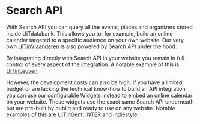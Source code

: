 # Search API

With Search API you can query all the events, places and organizers stored inside UiTdatabank. This allows you to, for example, build an online calendar targeted to a specific audience on your own website. Our very own [UiTinVlaanderen](https://www.uitinvlaanderen.be) is also powered by Search API under the hood.

By integrating directly with Search API in your website you remain in full control of every aspect of the integration. A notable example of this is [UiTinLeuven](https://www.uitinleuven.be).

However, the development costs can also be high. If you have a limited budget or are lacking the technical know-how to build an API integration you can use our configurable [Widgets](https://docs.publiq.be/docs/widgets) instead to embed an online calendar on your website. These widgets use the exact same Search API underneath but are pre-built by publiq and ready to use on any website. Notable examples of this are [UiTinGent](https://www.uitingent.be), [INTER](https://www.vlaanderen.be/inter/meedoen-aan-een-toegankelijke-samenleving/agenda-toegankelijke-evenementen/toegankelijke-evenementen-op-uit-in-vlaanderen) and [Indiestyle](https://www.indiestyle.be/agenda).
